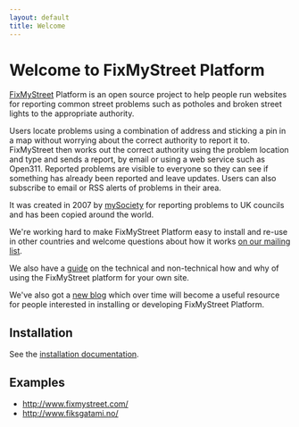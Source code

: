 ```yaml
---
layout: default
title: Welcome
---
```


Welcome to FixMyStreet Platform
===============================

[FixMyStreet](http://www.fixmystreet.com/) Platform is an open source project
to help people run websites for reporting common street problems such as
potholes and broken street lights to the appropriate authority.

Users locate problems using a combination of address and sticking a pin in a
map without worrying about the correct authority to report it to. FixMyStreet
then works out the correct authority using the problem location and type and
sends a report, by email or using a web service such as Open311. Reported
problems are visible to everyone so they can see if something has already been
reported and leave updates. Users can also subscribe to email or RSS alerts of
problems in their area.

It was created in 2007 by [mySociety](http://www.mysociety.org/) for reporting
problems to UK councils and has been copied around the world.

We're working hard to make FixMyStreet Platform easy to install and re-use in
other countries and welcome questions about how it works
[on our mailing list](https://secure.mysociety.org/admin/lists/mailman/listinfo/fixmystreet).

We also have a [guide](The-FixMyStreet-Platform-DIY-Guide-v1.1.pdf) on the technical and non-technical how and why of
using the FixMyStreet platform for your own site.

We've also got a [new blog](http://code.fixmystreet.com/) which over time will
become a useful resource for people interested in installing or developing
FixMyStreet Platform.

Installation
------------

See the [installation documentation](install/).

Examples
--------

* <http://www.fixmystreet.com/>
* <http://www.fiksgatami.no/>

